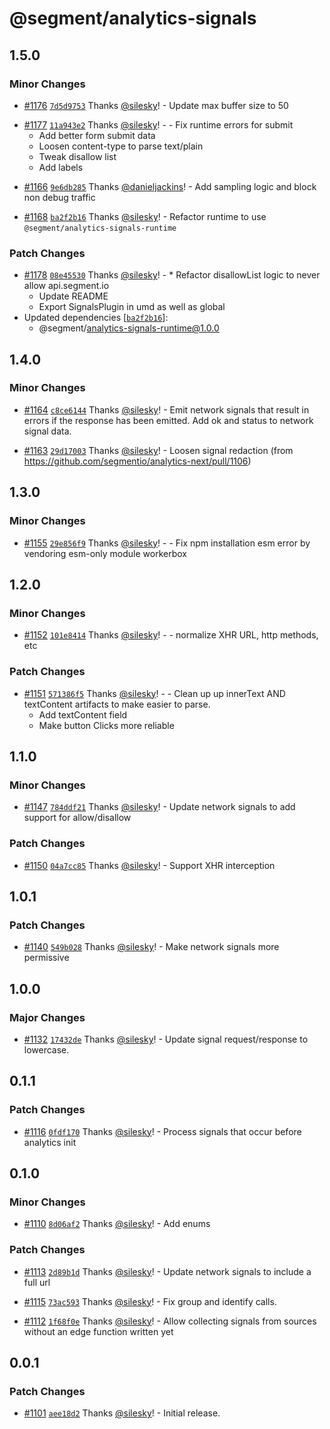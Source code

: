 # @segment/analytics-signals

## 1.5.0

### Minor Changes

- [#1176](https://github.com/segmentio/analytics-next/pull/1176) [`7d5d9753`](https://github.com/segmentio/analytics-next/commit/7d5d9753509d8af8f10486c91505b30d2c6e240a) Thanks [@silesky](https://github.com/silesky)! - Update max buffer size to 50

* [#1177](https://github.com/segmentio/analytics-next/pull/1177) [`11a943e2`](https://github.com/segmentio/analytics-next/commit/11a943e29e73189c613f93b268e10a64f2561fbc) Thanks [@silesky](https://github.com/silesky)! - - Fix runtime errors for submit
  - Add better form submit data
  - Loosen content-type to parse text/plain
  - Tweak disallow list
  - Add labels

- [#1166](https://github.com/segmentio/analytics-next/pull/1166) [`9e6db285`](https://github.com/segmentio/analytics-next/commit/9e6db2857798f4b5bfdbbfe3570b3d4d83294a79) Thanks [@danieljackins](https://github.com/danieljackins)! - Add sampling logic and block non debug traffic

* [#1168](https://github.com/segmentio/analytics-next/pull/1168) [`ba2f2b16`](https://github.com/segmentio/analytics-next/commit/ba2f2b165bf1b997a9ce79d410690d27d50378fd) Thanks [@silesky](https://github.com/silesky)! - Refactor runtime to use `@segment/analytics-signals-runtime`

### Patch Changes

- [#1178](https://github.com/segmentio/analytics-next/pull/1178) [`08e45530`](https://github.com/segmentio/analytics-next/commit/08e4553001da146f1d80a9b620aef0ef0db04bd4) Thanks [@silesky](https://github.com/silesky)! - \* Refactor disallowList logic to never allow api.segment.io
  - Update README
  - Export SignalsPlugin in umd as well as global
- Updated dependencies [[`ba2f2b16`](https://github.com/segmentio/analytics-next/commit/ba2f2b165bf1b997a9ce79d410690d27d50378fd)]:
  - @segment/analytics-signals-runtime@1.0.0

## 1.4.0

### Minor Changes

- [#1164](https://github.com/segmentio/analytics-next/pull/1164) [`c8ce6144`](https://github.com/segmentio/analytics-next/commit/c8ce6144b31bddfc66961e979d5648fb66e102e5) Thanks [@silesky](https://github.com/silesky)! - Emit network signals that result in errors if the response has been emitted. Add ok and status to network signal data.

* [#1163](https://github.com/segmentio/analytics-next/pull/1163) [`29d17003`](https://github.com/segmentio/analytics-next/commit/29d1700303d0384fbd01edee9e9ff231f35de9ef) Thanks [@silesky](https://github.com/silesky)! - Loosen signal redaction (from https://github.com/segmentio/analytics-next/pull/1106)

## 1.3.0

### Minor Changes

- [#1155](https://github.com/segmentio/analytics-next/pull/1155) [`29e856f9`](https://github.com/segmentio/analytics-next/commit/29e856f9f36088a0dc625014ebda8e09fc3b621e) Thanks [@silesky](https://github.com/silesky)! - - Fix npm installation esm error by vendoring esm-only module workerbox

## 1.2.0

### Minor Changes

- [#1152](https://github.com/segmentio/analytics-next/pull/1152) [`101e8414`](https://github.com/segmentio/analytics-next/commit/101e841404e5f55f53ba014b6195bf1066aeb67e) Thanks [@silesky](https://github.com/silesky)! - - normalize XHR URL, http methods, etc

### Patch Changes

- [#1151](https://github.com/segmentio/analytics-next/pull/1151) [`571386f5`](https://github.com/segmentio/analytics-next/commit/571386f5d388ed3ff44520ee94795424378950ed) Thanks [@silesky](https://github.com/silesky)! - - Clean up up innerText AND textContent artifacts to make easier to parse.
  - Add textContent field
  - Make button Clicks more reliable

## 1.1.0

### Minor Changes

- [#1147](https://github.com/segmentio/analytics-next/pull/1147) [`784ddf21`](https://github.com/segmentio/analytics-next/commit/784ddf21906a2a72c1ccea41d0ba323e189c4010) Thanks [@silesky](https://github.com/silesky)! - Update network signals to add support for allow/disallow

### Patch Changes

- [#1150](https://github.com/segmentio/analytics-next/pull/1150) [`04a7cc85`](https://github.com/segmentio/analytics-next/commit/04a7cc85247bdcdb832d0cca4ddbb4391ccada3a) Thanks [@silesky](https://github.com/silesky)! - Support XHR interception

## 1.0.1

### Patch Changes

- [#1140](https://github.com/segmentio/analytics-next/pull/1140) [`549b028`](https://github.com/segmentio/analytics-next/commit/549b02898dd7c0541957659da8c56e93129507df) Thanks [@silesky](https://github.com/silesky)! - Make network signals more permissive

## 1.0.0

### Major Changes

- [#1132](https://github.com/segmentio/analytics-next/pull/1132) [`17432de`](https://github.com/segmentio/analytics-next/commit/17432de7b09d543c29f12c48ea61edf73aa7f4a1) Thanks [@silesky](https://github.com/silesky)! - Update signal request/response to lowercase.

## 0.1.1

### Patch Changes

- [#1116](https://github.com/segmentio/analytics-next/pull/1116) [`0fdf170`](https://github.com/segmentio/analytics-next/commit/0fdf1704af80c168113733beac3ef4eedeab6d2b) Thanks [@silesky](https://github.com/silesky)! - Process signals that occur before analytics init

## 0.1.0

### Minor Changes

- [#1110](https://github.com/segmentio/analytics-next/pull/1110) [`8d06af2`](https://github.com/segmentio/analytics-next/commit/8d06af29658b579e347ee8dbe39d6f62f01eab05) Thanks [@silesky](https://github.com/silesky)! - Add enums

### Patch Changes

- [#1113](https://github.com/segmentio/analytics-next/pull/1113) [`2d89b1d`](https://github.com/segmentio/analytics-next/commit/2d89b1db2413d5c38f6fdb4832d111cd9141a51e) Thanks [@silesky](https://github.com/silesky)! - Update network signals to include a full url

* [#1115](https://github.com/segmentio/analytics-next/pull/1115) [`73ac593`](https://github.com/segmentio/analytics-next/commit/73ac593226159423b2f63cac190eebd347bbb75a) Thanks [@silesky](https://github.com/silesky)! - Fix group and identify calls.

- [#1112](https://github.com/segmentio/analytics-next/pull/1112) [`1f68f0e`](https://github.com/segmentio/analytics-next/commit/1f68f0e3309e291fb37f3732d8c32bd55f526633) Thanks [@silesky](https://github.com/silesky)! - Allow collecting signals from sources without an edge function written yet

## 0.0.1

### Patch Changes

- [#1101](https://github.com/segmentio/analytics-next/pull/1101) [`aee18d2`](https://github.com/segmentio/analytics-next/commit/aee18d222ddfb2273399987fabf92b54876f5e88) Thanks [@silesky](https://github.com/silesky)! - Initial release.
